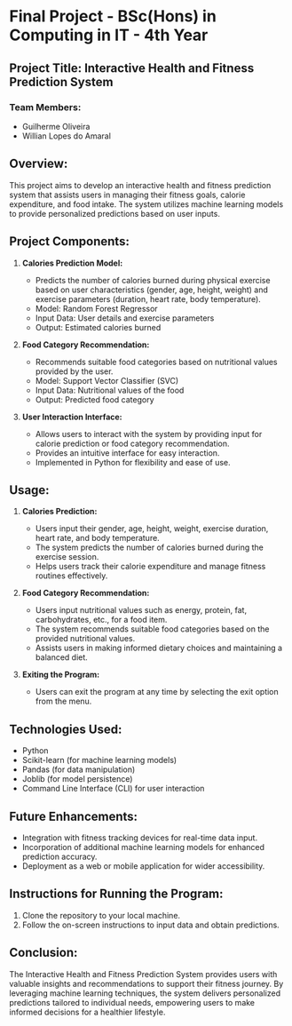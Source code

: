 # Final Project - BSc(Hons) in Computing in IT - 4th Year

## Project Title: Interactive Health and Fitness Prediction System

### Team Members:
- Guilherme Oliveira
- Willian Lopes do Amaral

## Overview:
This project aims to develop an interactive health and fitness prediction system that assists users in managing their fitness goals, calorie expenditure, and food intake. The system utilizes machine learning models to provide personalized predictions based on user inputs.

## Project Components:
1. **Calories Prediction Model:**
    - Predicts the number of calories burned during physical exercise based on user characteristics (gender, age, height, weight) and exercise parameters (duration, heart rate, body temperature).
    - Model: Random Forest Regressor
    - Input Data: User details and exercise parameters
    - Output: Estimated calories burned
    
2. **Food Category Recommendation:**
    - Recommends suitable food categories based on nutritional values provided by the user.
    - Model: Support Vector Classifier (SVC)
    - Input Data: Nutritional values of the food
    - Output: Predicted food category
    
3. **User Interaction Interface:**
    - Allows users to interact with the system by providing input for calorie prediction or food category recommendation.
    - Provides an intuitive interface for easy interaction.
    - Implemented in Python for flexibility and ease of use.
    
## Usage:
1. **Calories Prediction:**
    - Users input their gender, age, height, weight, exercise duration, heart rate, and body temperature.
    - The system predicts the number of calories burned during the exercise session.
    - Helps users track their calorie expenditure and manage fitness routines effectively.

2. **Food Category Recommendation:**
    - Users input nutritional values such as energy, protein, fat, carbohydrates, etc., for a food item.
    - The system recommends suitable food categories based on the provided nutritional values.
    - Assists users in making informed dietary choices and maintaining a balanced diet.

3. **Exiting the Program:**
    - Users can exit the program at any time by selecting the exit option from the menu.

## Technologies Used:
- Python
- Scikit-learn (for machine learning models)
- Pandas (for data manipulation)
- Joblib (for model persistence)
- Command Line Interface (CLI) for user interaction

## Future Enhancements:
- Integration with fitness tracking devices for real-time data input.
- Incorporation of additional machine learning models for enhanced prediction accuracy.
- Deployment as a web or mobile application for wider accessibility.

## Instructions for Running the Program:
1. Clone the repository to your local machine.
2. Follow the on-screen instructions to input data and obtain predictions.

## Conclusion:
The Interactive Health and Fitness Prediction System provides users with valuable insights and recommendations to support their fitness journey. By leveraging machine learning techniques, the system delivers personalized predictions tailored to individual needs, empowering users to make informed decisions for a healthier lifestyle.
